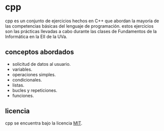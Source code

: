 # cpp

cpp es un conjunto de ejercicios hechos en C++ que abordan la mayoría de las competencias básicas del lenguaje de programación.
estos ejercicios son las prácticas llevadas a cabo durante las clases de Fundamentos de la Informática en la EII de la UVa.

## conceptos abordados

- solicitud de datos al usuario.
- variables.
- operaciones simples.
- condicionales.
- listas.
- bucles y repeticiones.
- funciones.

## licencia
cpp se encuentra bajo la licencia [MIT]('./LICENSE').
